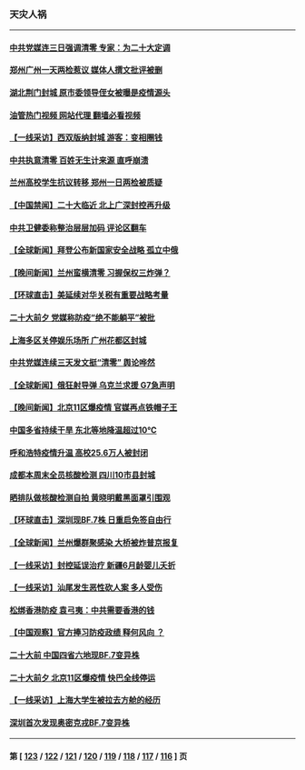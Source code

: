 ### 天灾人祸
---
#### [中共党媒连三日强调清零 专家：为二十大定调](../../pages/ncid280/n13845156.md?10151645) 
#### [郑州广州一天两检惹议 媒体人撰文批评被删](../../pages/ncid280/n13845201.md?10151645) 
#### [湖北荆门封城 原市委领导侄女被曝是疫情源头](../../pages/ncid280/n13844818.md?10151645) 
#### [油管热门视频 网站代理 翻墙必看视频](http://209.222.30.114:81/youtube.html?10151645)
#### [【一线采访】西双版纳封城 游客：变相圈钱](../../pages/ncid280/n13844525.md?10151645) 
#### [中共执意清零 百姓无生计来源 直呼崩溃](../../pages/ncid280/n13844738.md?10151645) 
#### [兰州高校学生抗议转移 郑州一日两检被质疑](../../pages/ncid280/n13844287.md?10151645) 
#### [【中国禁闻】二十大临近 北上广深封控再升级](../../pages/ncid280/n13844488.md?10151645) 
#### [中共卫健委称整治层层加码 评论区翻车](../../pages/ncid280/n13844481.md?10151645) 
#### [【全球新闻】拜登公布新国家安全战略 孤立中俄](../../pages/ncid280/n13844471.md?10151645) 
#### [【晚间新闻】兰州蛮横清零 习握保权三炸弹？](../../pages/ncid280/n13844470.md?10151645) 
#### [【环球直击】美延续对华关税有重要战略考量](../../pages/ncid280/n13843995.md?10151645) 
#### [二十大前夕 党媒称防疫“绝不能躺平”被批](../../pages/ncid280/n13843331.md?10151645) 
#### [上海多区关停娱乐场所 广州花都区封城](../../pages/ncid280/n13844165.md?10151645) 
#### [中共党媒连续三天发文挺“清零” 舆论哗然](../../pages/ncid280/n13843972.md?10151645) 
#### [【全球新闻】俄狂射导弹 乌克兰求援 G7急声明](../../pages/ncid280/n13843789.md?10151645) 
#### [【晚间新闻】北京11区爆疫情 官媒再点铁帽子王](../../pages/ncid280/n13843769.md?10151645) 
#### [中国多省持续干旱 东北等地降温超过10℃](../../pages/ncid280/n13843703.md?10151645) 
#### [呼和浩特疫情升温 高校25.6万人被封闭](../../pages/ncid280/n13843775.md?10151645) 
#### [成都本周末全员核酸检测 四川10市县封城](../../pages/ncid280/n13843691.md?10151645) 
#### [晒排队做核酸检测自拍 黄晓明戴黑面罩引围观](../../pages/ncid280/n13843316.md?10151645) 
#### [【环球直击】深圳现BF.7株 日重启免签自由行](../../pages/ncid280/n13843332.md?10151645) 
#### [【全球新闻】兰州爆群聚感染 大桥被炸普京报复](../../pages/ncid280/n13843308.md?10151645) 
#### [【一线采访】封控延误治疗 新疆6月龄婴儿夭折](../../pages/ncid280/n13843154.md?10151645) 
#### [【一线采访】汕尾发生恶性砍人案 多人受伤](../../pages/ncid280/n13843023.md?10151645) 
#### [松绑香港防疫 袁弓夷：中共需要香港的钱](../../pages/ncid280/n13842926.md?10151645) 
#### [【中国观察】官方捧习防疫政绩 释何风向 ？](../../pages/ncid280/n13843166.md?10151645) 
#### [二十大前 中国四省六地现BF.7变异株](../../pages/ncid280/n13843074.md?10151645) 
#### [二十大前夕 北京11区爆疫情 快巴全线停运](../../pages/ncid280/n13842975.md?10151645) 
#### [【一线采访】上海大学生被拉去方舱的经历](../../pages/ncid280/n13842987.md?10151645) 
#### [深圳首次发现奥密克戎BF.7变异株](../../pages/ncid280/n13842908.md?10151645) 

---
#### 第 [ [123](./123.md?10151645) / [122](./122.md?10151645) / [121](./121.md?10151645) / [120](./120.md?10151645) / [119](./119.md?10151645) / [118](./118.md?10151645) / [117](./117.md?10151645) / [116](./116.md?10151645) ] 页
